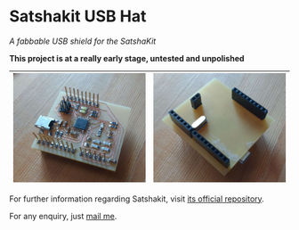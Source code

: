 # Satshakit USB Hat
*A fabbable USB shield for the SatshaKit*

**This project is at a really early stage, untested and unpolished**

| <img src="Media/Satshakit USB Hat - CNC top.jpg" alt="pic"> | <img src="Media/Satshakit USB Hat - CNC bottom.jpg" alt="pic"> |
|-----|-----|





For further information regarding Satshakit, visit [its official repository](https://github.com/satshakit/satshakit).

For any enquiry, just [mail me](mailto:antonio_garosi@yahoo.it).
